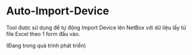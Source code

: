 # Auto-Import-Device
Tool được sử dụng để tự động Import Device lên NetBox với dữ liệu lấy từ file Excel theo 1 form đầu vào.

(Đang trong quá trình phát triển)